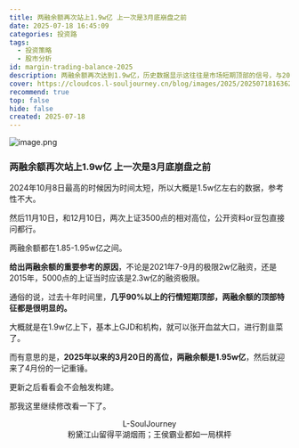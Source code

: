```yaml
---
title: 两融余额再次站上1.9w亿 上一次是3月底崩盘之前
date: 2025-07-18 16:45:09
categories: 投资路
tags:
  - 投资策略
  - 股市分析
id: margin-trading-balance-2025
description: 两融余额再次达到1.9w亿，历史数据显示这往往是市场短期顶部的信号，与2025年3月崩盘前情况相似。
cover: https://cloudcos.l-souljourney.cn/blog/images/2025/20250718163627944.png?imageSlim
recommend: true
top: false
hide: false
created: 2025-07-18
---
```

![image.png](https://cloudcos.l-souljourney.cn/blog/images/2025/20250718163627944.png?imageSlim)

### 两融余额再次站上1.9w亿 上一次是3月底崩盘之前
2024年10月8日最高的时候因为时间太短，所以大概是1.5w亿左右的数据，参考性不大。

然后11月10日，和12月10日，两次上证3500点的相对高位，公开资料or豆包直接问都行。

两融余额都在1.85-1.95w亿之间。

**给出两融余额的重要参考的原因**，不论是2021年7-9月的极限2w亿融资，还是2015年，5000点的上证当时应该是2.3w亿的融资极限。

通俗的说，过去十年时间里，**几乎90%以上的行情短期顶部，两融余额的顶部特征都是很明显的。**

大概就是在1.9w亿上下，基本上GJD和机构，就可以张开血盆大口，进行割韭菜了。

而有意思的是，**2025年以来的3月20日的高位，两融余额是1.95w亿**，然后就迎来了4月份的一记重锤。

更新之后看看会不会触发构建。

那我这里继续修改看一下了。



<center> L-SoulJourney</center>
<center> 粉黛江山留得平湖烟雨；王侯霸业都如一局棋枰</center>


